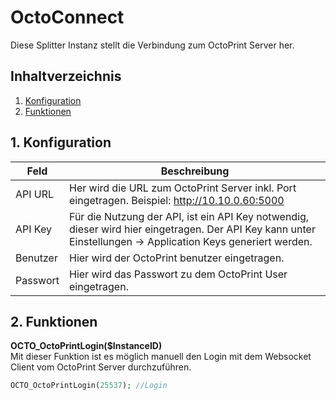 # OctoConnect
   Diese Splitter Instanz stellt die Verbindung zum OctoPrint Server her.

   ## Inhaltverzeichnis
   1. [Konfiguration](#1-konfiguration)
   2. [Funktionen](#2-funktionen)
   
   ## 1. Konfiguration
   
   Feld | Beschreibung
   ------------ | -------------
   API URL | Her wird die URL zum OctoPrint Server inkl. Port eingetragen. Beispiel: http://10.10.0.60:5000
   API Key | Für die Nutzung der API, ist ein API Key notwendig, dieser wird hier eingetragen. Der API Key kann unter Einstellungen -> Application Keys generiert werden.
   Benutzer | Hier wird der OctoPrint benutzer eingetragen.
   Passwort| Hier wird das Passwort zu dem OctoPrint User eingetragen.

     
   ## 2. Funktionen
   
   **OCTO_OctoPrintLogin($InstanceID)**\
   Mit dieser Funktion ist es möglich manuell den Login mit dem Websocket Client vom OctoPrint Server durchzuführen.

   ```php
   OCTO_OctoPrintLogin(25537); //Login
   ```